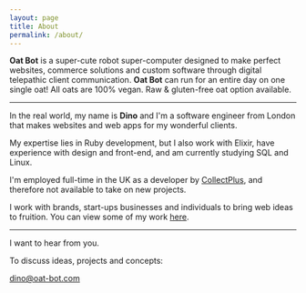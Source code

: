 ```yaml
---
layout: page
title: About
permalink: /about/
---
```


**Oat Bot** is a super-cute robot super-computer designed to make perfect websites, commerce solutions and custom software through digital telepathic client communication. **Oat Bot** can run for an entire day on one single oat! All oats are 100% vegan. Raw & gluten-free oat option available.

***

In the real world, my name is **Dino** and I'm a software engineer from London that makes websites and web apps for my wonderful clients.

My expertise lies in Ruby development, but I also work with Elixir, have experience with design and front-end, and am currently studying SQL and Linux.

I'm employed full-time in the UK as a developer by [CollectPlus](https://www.collectplus.co.uk), and therefore not available to take on new projects.

I work with brands, start-ups businesses and individuals to bring web ideas to fruition. You can view some of my work [here](/projects).

***

I want to hear from you.

To discuss ideas, projects and concepts:

[dino@oat-bot.com](mailto:dino@oat-bot.com)
